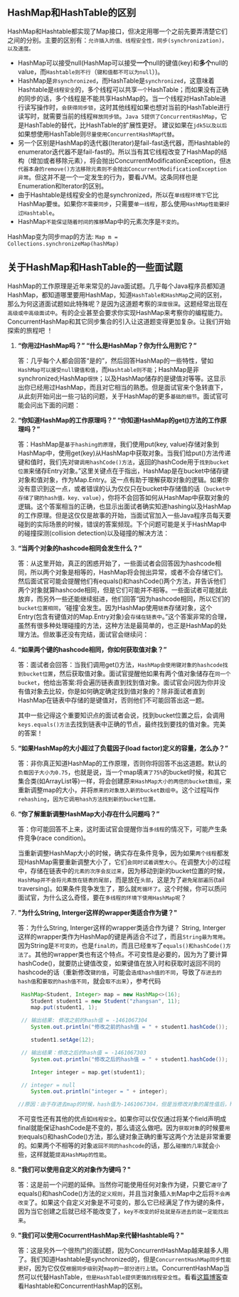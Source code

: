 ## HashMap和HashTable的区别

HashMap和Hashtable都实现了Map接口，但决定用哪一个之前先要弄清楚它们之间的分别。主要的区别有：`允许插入的值、线程安全性，同步(synchronization)，以及速度。` 

+ HashMap可以接受null(HashMap可以接受**一个**null的键值(key)和**多个**null的value，而`Hashtable则不行`（`键和值都不可以为null`）)。 
+ HashMap是`非synchronized`，而HashTable是`synchronized`，这意味着Hashtable是`线程安全`的，多个线程可以共享`一个`HashTable；而如果没有正确的同步的话，多个线程是不能共享HashMap的。当一个线程对HashTable进行读写操作时，`会获得同步锁`，这时其他线程如果也想对当前的HashTable进行读写时，就需要当前的线程`释放同步锁`。`Java 5提供了ConcurrentHashMap`，它是HashTable的替代，比HashTable的扩展性更好。 建议如果在`jdk5以及以后`如果想使用HashTable则`尽量使用ConcurrentHashMap代替`。
+ 另一个区别是HashMap的迭代器(Iterator)是fail-fast迭代器，而Hashtable的enumerator迭代器不是fail-fast的。所以当有其它线程改变了HashMap的结构（增加或者移除元素），将会抛出ConcurrentModificationException，但`迭代器本身的remove()方法移除元素则不会抛出ConcurrentModificationException异常`。但这并不是一个一定发生的行为，要看JVM。这条同样也是Enumeration和Iterator的区别。
+ 由于Hashtable是线程安全的也是synchronized，所以在`单线程环境下`它比HashMap要`慢`。如果你`不需要同步`，只需要`单一线程`，那么使用`HashMap性能要好过Hashtable`。
+ HashMap`不能保证随着时间的推移`Map中的元素次序是`不变的`。

HashMap变为同步map的方法: `Map m = Collections.synchronizeMap(hashMap)`

## 关于HashMap和HashTable的一些面试题

HashMap的工作原理是近年来常见的Java面试题。几乎每个Java程序员都知道HashMap，都知道哪里要用HashMap，知道`HashTable和HashMap`之间的区别，那么为何这道面试题如此特殊呢？是因为这道题考察的`深度很深`。这题经常出现在`高级或中高级面试中`。有的企业甚至会要求你实现HashMap来考察你的编程能力。ConcurrentHashMap和其它同步集合的引入让这道题变得更加复杂。让我们开始探索的旅程吧 ！

1. **“你用过HashMap吗？” “什么是HashMap？你为什么用到它？”** 

   答：几乎每个人都会回答“是的”，然后回答HashMap的一些特性，譬如`HashMap可以接受null键值和值`，而`Hashtable则不能`；HashMap是非synchronized;HashMap`很快`；以及HashMap储存的是键值对等等。这显示出你已经用过HashMap，而且对它相当的熟悉。但是面试官来个急转直下，从此刻开始问出一些刁钻的问题，关于HashMap的更多`基础的细节`。面试官可能会问出下面的问题： 

2. **“你知道HashMap的工作原理吗？” “你知道HashMap的get()方法的工作原理吗？”** 

   答：HashMap是`基于hashing的原理`，我们使用put(key, value)存储对象到HashMap中，使用get(key)从HashMap中获取对象。当我们给put()方法传递键和值时，我们先对`键调用hashCode()方法`，返回的hashCode用于`找到bucket位置`来储存Entry对象。”这里关键点在于指出，HashMap是在bucket中储存键对象和值对象，作为Map.Entry。这一点有助于理解获取对象的逻辑。如果你没有意识到这一点，或者错误的认为仅仅只在bucket中存储值的话（`bucket中存储了键的hash值，key、value`），你将不会回答如何从HashMap中获取对象的逻辑。这个答案相当的正确，也显示出面试者确实知道hashing以及HashMap的工作原理。但是这仅仅是故事的开始，当面试官加入一些Java程序员每天要碰到的实际场景的时候，错误的答案频现。下个问题可能是关于HashMap中的碰撞探测(collision detection)以及碰撞的解决方法： 

3. **“当两个对象的hashcode相同会发生什么？”** 

   答：从这里开始，真正的困惑开始了，一些面试者会回答因为hashcode相同，所以两个对象是相等的，HashMap将会抛出异常，或者不会存储它们。然后面试官可能会提醒他们有equals()和hashCode()两个方法，并告诉他们两个对象就算hashcode相同，但是它们可能并不相等。一些面试者可能就此放弃，而另外一些还能继续挺进，他们回答“因为hashcode相同，所以它们的`bucket位置相同`，‘碰撞’会发生。因为HashMap使用`链表`存储对象，这个Entry(包含有键值对的Map.Entry对象)会`存储在链表中`。”这个答案非常的合理，虽然有很多种处理碰撞的方法，这种方法是最简单的，也正是HashMap的处理方法。但故事还没有完结，面试官会继续问： 

4. **“如果两个键的hashcode相同，你如何获取值对象？”** 

   答：面试者会回答：当我们调用get()方法，`HashMap会使用键对象的hashcode找到bucket位置`，然后获取值对象。面试官提醒他如果有两个值对象储存在`同一个bucket`，他给出答案:将会遍历链表直到找到值对象。面试官会问因为你并没有值对象去比较，你是如何确定确定找到值对象的？除非面试者直到HashMap在链表中存储的是键值对，否则他们不可能回答出这一题。

   其中一些记得这个重要知识点的面试者会说，找到bucket位置之后，会调用`keys.equals()方法`去找到链表中正确的节点，最终找到要找的值对象。完美的答案！

5. **“如果HashMap的大小超过了负载因子(load factor)定义的容量，怎么办？”** 

   答：非你真正知道HashMap的工作原理，否则你将回答不出这道题。默认的`负载因子大小为0.75`，也就是说，当一个map填`满了75%`的bucket时候，和其它集合类(如ArrayList等)一样，将会创建原`来HashMap大小的两倍的bucket数组`，来重新调整map的大小，并将`原来的对象放入新的bucket数组中`。这个过程叫作`rehashing`，`因为它调用hash方法找到新的bucket位置。` 

6. **“你了解重新调整HashMap大小存在什么问题吗？”** 

   答：你可能回答不上来，这时面试官会提醒你当`多线程`的情况下，可能产生条件竞争(race condition)。

   当重新调整HashMap大小的时候，确实存在条件竞争，因为如果`两个线程`都发现HashMap需要重新调整大小了，它们`会同时试着调整大小`。在调整大小的过程中，存储在链表中的`元素的次序会反过来`，因为移动到新的bucket位置的时候，`HashMap并不会将元素放在链表的尾部`，而是放在`头部`，这是为了`避免尾部遍历`(tail traversing)。如果条件竞争发生了，那么就`死循环了`。这个时候，你可以质问面试官，为什么这么奇怪，要在`多线程的环境下使用HashMap呢`？

7. **"为什么String, Interger这样的wrapper类适合作为键？"**

   答：为什么String, Interger这样的wrapper类适合作为键？ String, Interger这样的wrapper类作为HashMap的键是再适合不过了，而且`String最为常用`。因为String是`不可变的`，也是`final的`，而且已经`重写`了`equals()和hashCode()方法了`。其他的wrapper类也有这个特点。不可变性是必要的，因为为了要计算hashCode()，就要防止键值改变，如果键值在放入时和获取时返回不同的hashcode的话（重新修改`键的值`，可能会`造成hash值的不同`，导致了`存进去的hash值`和`要取的hash值不同`，就会`取不出来`），参考代码

   ```java
   	HashMap<Student, Integer> map = new HashMap<>(16);
       Student student1 = new Student("zhangsan", 11);
       map.put(student1, 1);
   
   	// 输出结果: 修改之前的hash值 = -1461067304
       System.out.println("修改之前的hash值 = " + student1.hashCode()); 
   
       student1.setAge(12);
   
   	// 输出结果：修改之后的hash值 = -1461067303
       System.out.println("修改之后的hash值 = " + student1.hashCode());
   
       Integer integer = map.get(student1);
   
   	// integer = null
       System.out.println("integer = " + integer);
   
   //原因：由于存进去map的时候，hash值为-1461067304，但是当修改对象的属性值后，hash值变为了-1461067303，调用get去找的时候，会先将key也就是这个对象进行hashing，得到-1461067303，然后去bucket中去寻找，结果可能找不到这个hash值，如果找打了这个hash值，可能就是hash冲突才找到的，真要是碰到这种hash冲突，那么就会去对应的链表中进行遍历，看key的真正值能不能找到，这可想而知，肯定是找不到的
   ```

   不可变性还有其他的优点如`线程安全`。如果你可以仅仅通过将某个field声明成final就能保证hashCode是不变的，那么请这么做吧。因为`获取对象`的时候要`用到`equals()和hashCode()方法，那么键对象正确的重写这两个方法是非常重要的。如果两个不相等的对象`返回不同的hashcode`的话，那么`碰撞的几率`就会`小`些，这样就能`提高HashMap的性能`。 

8. **"我们可以使用自定义的对象作为键吗？"**

   答：这是前一个问题的延伸。当然你可能使用任何对象作为键，只要它`遵守`了equals()和hashCode()方法的`定义规则`，并且当对象插`入到`Map中之后将`不会再改变`了。如果这个自定义对象是不可变的，那么它已经满足了作为键的条件，因为当它创建之后就已经不能改变了，`key不改变的好处就是存进去的就一定能找出来`。 

9. **"我们可以使用CocurrentHashMap来代替Hashtable吗？"**

   答：这是另外一个很热门的面试题，因为ConcurrentHashMap越来越多人用了。我们知道Hashtable是synchronized的，但是`ConcurrentHashMap同步性能更好`，因为它仅仅`根据同步级别`对`map的一部分进行上锁`。ConcurrentHashMap当然可以代替HashTable，`但是HashTable提供更强的线程安全性`。看看[这篇博客](http://javarevisited.blogspot.sg/2011/04/difference-between-concurrenthashmap.html)查看Hashtable和ConcurrentHashMap的区别。 
